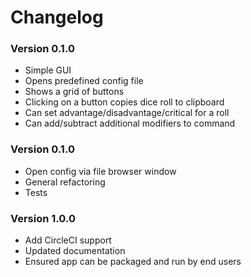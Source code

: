 # Changelog

### Version 0.1.0

- Simple GUI
- Opens predefined config file
- Shows a grid of buttons
- Clicking on a button copies dice roll to clipboard
- Can set advantage/disadvantage/critical for a roll
- Can add/subtract additional modifiers to command
 
### Version 0.1.0

- Open config via file browser window
- General refactoring
- Tests

### Version 1.0.0

- Add CircleCI support
- Updated documentation
- Ensured app can be packaged and run by end users